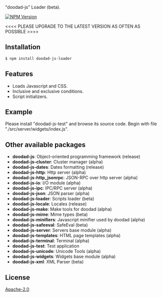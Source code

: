 "doodad-js" Loader (beta).

[![NPM Version][npm-image]][npm-url]
 
<<<< PLEASE UPGRADE TO THE LATEST VERSION AS OFTEN AS POSSIBLE >>>>

## Installation

```bash
$ npm install doodad-js-loader
```

## Features

  -  Loads Javascript and CSS.
  -  Inclusive and exclusive conditions.
  -  Script initializers.

## Example

Please install "doodad-js-test" and browse its source code. Begin with file "./src/server/widgets/index.js".

## Other available packages

  - **doodad-js**: Object-oriented programming framework (release)
  - **doodad-js-cluster**: Cluster manager (alpha)
  - **doodad-js-dates**: Dates formatting (release)
  - **doodad-js-http**: Http server (alpha)
  - **doodad-js-http_jsonrpc**: JSON-RPC over http server (alpha)
  - **doodad-js-io**: I/O module (alpha)
  - **doodad-js-ipc**: IPC/RPC server (alpha)
  - **doodad-js-json**: JSON parser (alpha)
  - **doodad-js-loader**: Scripts loader (beta)
  - **doodad-js-locale**: Locales (release)
  - **doodad-js-make**: Make tools for doodad (alpha)
  - **doodad-js-mime**: Mime types (beta)
  - **doodad-js-minifiers**: Javascript minifier used by doodad (alpha)
  - **doodad-js-safeeval**: SafeEval (beta)
  - **doodad-js-server**: Servers base module (alpha)
  - **doodad-js-templates**: HTML page templates (alpha)
  - **doodad-js-terminal**: Terminal (alpha)
  - **doodad-js-test**: Test application
  - **doodad-js-unicode**: Unicode Tools (alpha)
  - **doodad-js-widgets**: Widgets base module (alpha)
  - **doodad-js-xml**: XML Parser (beta)
  
## License

  [Apache-2.0][license-url]

[npm-image]: https://img.shields.io/npm/v/doodad-js-loader.svg
[npm-url]: https://npmjs.org/package/doodad-js-loader
[license-url]: http://opensource.org/licenses/Apache-2.0